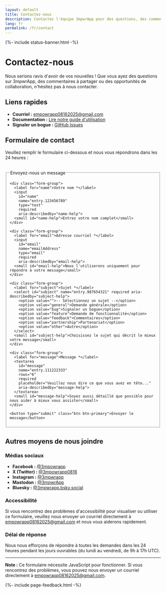 ```yaml
---
layout: default
title: Contactez-nous
description: Contactez l'équipe 3mpwrApp pour des questions, des commentaires ou des opportunités de collaboration.
lang: fr
permalink: /fr/contact
---
```



{%- include status-banner.html -%}

# Contactez-nous

Nous serions ravis d'avoir de vos nouvelles ! Que vous ayez des questions sur 3mpwrApp, des commentaires à partager ou des opportunités de collaboration, n'hésitez pas à nous contacter.

## Liens rapides

- **Courriel :** [empowrapp08162025@gmail.com](mailto:empowrapp08162025@gmail.com)
- **Documentation :** [Lire notre guide d'utilisation](/fr/user-guide)
- **Signaler un bogue :** [GitHub Issues](https://github.com/3mpowrApp/3mpwrapp.github.io/issues)

## Formulaire de contact

Veuillez remplir le formulaire ci-dessous et nous vous répondrons dans les 24 heures :

<form action="https://docs.google.com/forms/d/e/1FAIpQLScY599ZYJtpRakd421ADGZumejk2WjmbVvpUknw2uHAzTNx9A/formResponse" method="POST" target="_blank" class="contact-form">
  <fieldset>
    <legend>Envoyez-nous un message</legend>
    
    <div class="form-group">
      <label for="name">Votre nom *</label>
      <input 
        id="name" 
        name="entry.123456789" 
        type="text" 
        required
        aria-describedby="name-help">
      <small id="name-help">Entrez votre nom complet</small>
    </div>

    <div class="form-group">
      <label for="email">Adresse courriel *</label>
      <input 
        id="email" 
        name="emailAddress" 
        type="email" 
        required
        aria-describedby="email-help">
      <small id="email-help">Nous l'utiliserons uniquement pour répondre à votre message</small>
    </div>

    <div class="form-group">
      <label for="subject">Sujet *</label>
      <select id="subject" name="entry.987654321" required aria-describedby="subject-help">
        <option value="">-- Sélectionnez un sujet --</option>
        <option value="general">Demande générale</option>
        <option value="bug">Signaler un bogue</option>
        <option value="feature">Demande de fonctionnalité</option>
        <option value="feedback">Commentaires</option>
        <option value="partnership">Partenariat</option>
        <option value="other">Autre</option>
      </select>
      <small id="subject-help">Choisissez le sujet qui décrit le mieux votre message</small>
    </div>

    <div class="form-group">
      <label for="message">Message *</label>
      <textarea 
        id="message" 
        name="entry.111222333" 
        rows="6" 
        required
        placeholder="Veuillez nous dire ce que vous avez en tête..."
        aria-describedby="message-help">
      </textarea>
      <small id="message-help">Soyez aussi détaillé que possible pour nous aider à mieux vous assister</small>
    </div>

    <button type="submit" class="btn btn-primary">Envoyer le message</button>
  </fieldset>
</form>

<style>
  .contact-form {
    max-width: 600px;
    margin: 2rem 0;
  }

  .form-group {
    margin-bottom: 1.5rem;
    display: flex;
    flex-direction: column;
  }

  .form-group label {
    margin-bottom: 0.5rem;
    font-weight: 600;
    color: var(--text-primary, #333);
  }

  .form-group input,
  .form-group select,
  .form-group textarea {
    padding: 0.75rem;
    border: 1px solid var(--border-color, #ddd);
    border-radius: 4px;
    font-family: inherit;
    font-size: 1rem;
    line-height: 1.5;
    min-height: 44px;
  }

  .form-group input:focus,
  .form-group select:focus,
  .form-group textarea:focus {
    outline: 3px solid #0066CC;
    outline-offset: 2px;
    border-color: #0066CC;
    background-color: var(--input-bg-focus, #f0f7ff);
  }

  .form-group textarea {
    min-height: 150px;
    resize: vertical;
  }

  .form-group small {
    margin-top: 0.25rem;
    font-size: 0.875rem;
    color: var(--text-secondary, #666);
  }

  .btn {
    padding: 0.875rem 2rem;
    font-size: 1rem;
    font-weight: 600;
    border: none;
    border-radius: 4px;
    cursor: pointer;
    min-height: 44px;
    transition: all 0.2s ease;
  }

  .btn-primary {
    background-color: #0066CC;
    color: white;
  }

  .btn-primary:hover {
    background-color: #0052a3;
    transform: translateY(-2px);
    box-shadow: 0 4px 12px rgba(0, 102, 204, 0.3);
  }

  .btn-primary:focus {
    outline: 3px solid #0066CC;
    outline-offset: 2px;
  }

  .btn-primary:active {
    transform: translateY(0);
  }

  @media (prefers-color-scheme: dark) {
    .form-group input,
    .form-group select,
    .form-group textarea {
      background-color: var(--input-bg-dark, #2d2d2d);
      color: var(--text-dark, #e0e0e0);
      border-color: var(--border-dark, #444);
    }

    .form-group input:focus,
    .form-group select:focus,
    .form-group textarea:focus {
      background-color: var(--input-bg-focus-dark, #1a2a3a);
      border-color: #4DB8FF;
      outline-color: #4DB8FF;
    }

    .form-group small {
      color: var(--text-secondary-dark, #aaa);
    }
  }

  @media (prefers-reduced-motion: reduce) {
    .btn,
    .form-group input,
    .form-group select,
    .form-group textarea {
      transition: none;
    }
  }

  @media (max-width: 600px) {
    .contact-form {
      margin: 1rem 0;
    }

    .form-group {
      margin-bottom: 1rem;
    }

    .btn {
      width: 100%;
    }
  }
</style>

## Autres moyens de nous joindre

### Médias sociaux
- **Facebook :** [@3mpowrapp](https://www.facebook.com/3mpowrapp/)
- **X (Twitter) :** [@3mpowrapp0816](https://x.com/3mpowrapp0816)
- **Instagram :** [@3mpwrapp](https://www.instagram.com/3mpwrapp/)
- **Mastodon :** [@3mpwrApp](https://mastodon.social/@3mpwrApp)
- **Bluesky :** [@3mpwrapp.bsky.social](https://bsky.app/profile/3mpwrapp.bsky.social)

### Accessibilité
Si vous rencontrez des problèmes d'accessibilité pour visualiser ou utiliser ce formulaire, veuillez nous envoyer un courriel directement à [empowrapp08162025@gmail.com](mailto:empowrapp08162025@gmail.com) et nous vous aiderons rapidement.

### Délai de réponse
Nous nous efforçons de répondre à toutes les demandes dans les 24 heures pendant les jours ouvrables (du lundi au vendredi, de 9h à 17h UTC).

---

**Note :** Ce formulaire nécessite JavaScript pour fonctionner. Si vous rencontrez des problèmes, vous pouvez nous envoyer un courriel directement à [empowrapp08162025@gmail.com](mailto:empowrapp08162025@gmail.com).

{%- include page-feedback.html -%}
